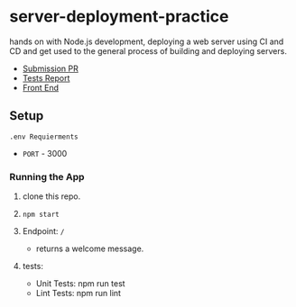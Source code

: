 # server-deployment-practice

hands on with Node.js development, deploying a web server using CI and CD and get used to the general process of building and deploying servers.

- [Submission PR]()
- [Tests Report](https://github.com/ibrahimBanat/server-deployment-practice/actions)
- [Front End](https://ibrahim-server-deploy-dev.herokuapp.com/)

## Setup

`.env Requierments`

- `PORT` - 3000

### Running the App

1. clone this repo.
2. `npm start`
3. Endpoint: `/`

   - returns a welcome message.

4. tests:
   - Unit Tests: npm run test
   - Lint Tests: npm run lint
